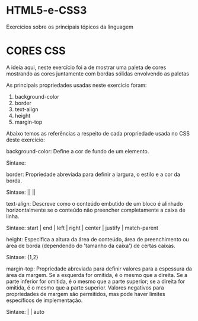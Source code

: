 # HTML5-e-CSS3
Exercícios sobre os principais tópicos da linguagem

<h1>CORES CSS</h1>

<p>
  A ideia aqui, neste exercício foi a de mostrar uma paleta de cores
  mostrando as cores juntamente com bordas sólidas envolvendo as
  paletas
</p>
<p>
  As principais propriedades usadas neste exercício
  foram:
</p>
<ol>
  <li>background-color</li>
  <li>border</li>
  <li>text-align</li>
  <li>height</li>
  <li>margin-top</li> 
</ol>

<p>
  Abaixo temos as referências a respeito de cada propriedade usada no CSS deste
  exercício:
  
  background-color: Define a cor de fundo de um elemento.

  Sintaxe: <color>
  
  border: Propriedade abreviada para definir a largura, o estilo e a cor da borda.

  Sintaxe: <line-width> || <line-style> || <color>
  
  text-align: Descreve como o conteúdo embutido de um bloco é alinhado horizontalmente se o conteúdo não preencher completamente a caixa de linha.

  Sintaxe: start | end | left | right | center | justify | match-parent  
  
  height: Especifica a altura da área de conteúdo, área de preenchimento ou área de borda (dependendo do 'tamanho da caixa') de certas caixas.

  Sintaxe: <viewport-length>{1,2}
  
  margin-top: Propriedade abreviada para definir valores para a espessura da área da margem. Se a esquerda for omitida, é o mesmo que a direita. Se a parte inferior for omitida,   é o mesmo que a parte superior; se a direita for omitida, é o mesmo que a parte superior. Valores negativos para propriedades de margem são permitidos, mas pode haver limites   específicos de implementação.
  
  Sintaxe: <length> | <percentage> | auto
</p>


